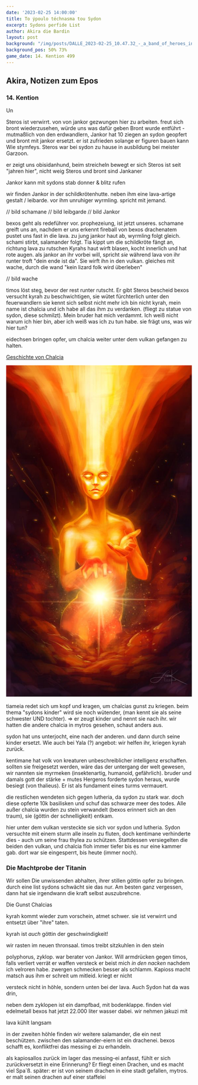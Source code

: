 ```yaml
---
date: '2023-02-25 14:00:00'
title: To ýpoulo téchnasma tou Sydon
excerpt: Sydons perfide List
author: Akira die Bardin
layout: post
background: "/img/posts/DALLE_2023-02-25_10.47.32_-_a_band_of_heroes_inside_a_volcano_crater_that_has_a_big_lava_lake_at_the_bottom_digital_art_high_quality_dramatic_lighting.png"
background_pos: 50% 73%
game_date: 14. Kention 499
---
```


<!-- <div class="rhyme">
  <blockquote>
    heiße quelle riecht nach ziege

  </blockquote>
</div> -->

## Akira, Notizen zum Epos

### 14. Kention

Un

Steros ist verwirrt. von von jankor gezwungen hier zu arbeiten. freut sich bront wiederzusehen, würde uns was dafür geben
Bront wurde entführt - mutmaßlich von den erdwandlern, Jankor hat 10 ziegen an sydon geopfert und bront mit jankor ersetzt. er ist zufrieden solange er figuren bauen kann
Wie stymfeys. Steros war bei sydon zu hause in ausbildung bei meister Garzoon. 

er zeigt uns obisidanhund, beim streicheln bewegt er sich
Steros ist seit "jahren hier", nicht weig
Steros und bront sind Jankaner





Jankor kann mit sydons stab donner & blitz rufen


wir finden Jankor in der schildkrötenhutte. neben ihm eine lava-artige gestalt / leibarde. vor ihm unruhiger wyrmling. spricht mit jemand.

// bild schamane
// bild leibgarde
// bild Jankor



bexos geht als redeführer vor. prophezeiung, ist jetzt unseres.
schamane greift uns an, nachdem er uns erkennt
fireball von bexos
drachenatem pustet uns fast in die lava. zu jung
jankor haut ab, wyrmling folgt gleich. schami stirbt, salamander folgt. Tia kippt um
die schildkröte fängt an, richtung lava zu rutschen
Kyrahs haut wirft blasen, kocht innerlich und hat rote augen. als jankor an ihr vorbei will, spricht _sie_ während lava von ihr runter troft "dein ende ist da". Sie wirft ihn in den vulkan. gleiches mit wache, durch die wand
"kein lizard folk wird überleben"

// bild wache

timos löst steg, bevor der rest runter rutscht. Er gibt Steros bescheid
bexos versucht kyrah zu beschwichtigen, sie wütet fürchterlich unter den feuerwandlern
  sie kennt sich selbst nicht mehr
  ich bin nicht kyrah, mein name ist chalcia und ich habe all das ihm zu verdanken. (fliegt zu statue von sydon, diese schmilzt). Mein bruder hat mich verdammt. Ich weiß nicht warum ich hier bin, aber ich weiß was ich zu tun habe.
  sie frägt uns, was wir hier tun?

eidechsen bringen opfer, um chalcia weiter unter dem vulkan gefangen zu halten.

[Geschichte von Chalcia](https://dndaux.de/Geschichte_von_Chalcia/)

![new kyrah](/img/posts/new_kyrah.jpg)

tiameia redet sich um kopf und kragen, um chalcias gunst zu kriegen. beim thema "sydons kinder" wird sie noch wütender, (man kennt sie als seine schwester UND tochter). => er zeugt kinder und nennt sie nach ihr. wir hatten die andere chalcia in mytros gesehen, schaut anders aus.

sydon hat uns unterjocht, eine nach der anderen. und dann durch seine kinder ersetzt.
  Wie auch bei Yala (?)
angebot: wir helfen ihr, kriegen kyrah zurück.

kentimane hat volk von kreaturen unbeschreiblicher intelligenz erschaffen. sollten sie freigesetzt werden, wäre das der untergang der welt gewesen, wir nannten sie myrmeken (insektenartig, humanoid, gefährlich).
bruder und damals gott der stärke + mutes Hergeros forderte sydon heraus, wurde besiegt (von thalieus).  Er ist als fundament eines turms vermauert.

die restlichen wendeten sich gegen lutheria, da sydon zu stark war. doch diese opferte 10k basilisken und schuf das schwarze meer des todes. Alle außer chalcia wurden zu stein verwandelt (bexos erinnert sich an den traum), sie (göttin der schnelligkeit) entkam.

hier unter dem vulkan versteckte sie sich vor sydon und lutheria. Sydon versuchte mit einem sturm alle inseln zu fluten, doch kentimane verhinderte dies - auch um seine frau thylea zu schützen.
Stattdessen versiegelten die beiden den vulkan, und chalcia floh immer tiefer bis es nur eine kammer gab. dort war sie eingesperrt, bis heute (immer noch).


<div class="infobox quest">
  <h3>Die Machtprobe der Titanin</h3>
  <p>Wir sollen Die unwissenden abhalten, ihrer stillen göttin opfer zu bringen. durch eine list sydons schwächt sie das nur. Am besten ganz vergessen, dann hat sie irgendwann die kraft selbst auszubrehcne.</p>
  <p class="reward">Die Gunst Chalcias</p>
</div>


kyrah kommt wieder zum vorschein, atmet schwer. sie ist verwirrt und entsetzt über "ihre" taten.

kyrah ist _auch_ göttin der geschwindigkeit!

wir rasten im neuen thronsaal. timos treibt sitzkuhlen in den stein

polyphorus, zyklop. war berater von Jankor. Will armdrücken gegen timos, falls verliert verrät er waffen versteck
er beist mich _in den nacken_ nachdem ich velroren habe. zwergen schmecken besser als schlamm. Kapioss macht matsch aus ihm
er schreit um mitleid. kriegt er nicht

versteck nicht in höhle, sondern unten bei der lava. Auch Sydon hat da was drin,

neben dem zyklopen ist ein dampfbad, mit bodenklappe. finden viel edelmetall
bexos hat jetzt 22.000 liter wasser dabei. wir nehmen jakuzi mit

lava kühlt langsam



in der zweiten höhle finden wir weitere salamander, die ein nest beschützen. zwischen den salamander-eiern ist ein drachenei. bexos schafft es, konfliktfrei das messing ei zu erhandeln.


als kapiosallos zurück im lager das messing-ei anfasst, fühlt er sich zurückversetzt in eine Erinnerung? Er fliegt einen Drachen, und es macht viel Spa´ß.
später: er ist von seinem drachen in eine stadt gefallen, mytros. er malt seinen drachen auf einer staffelei

<!-- level 8 -->



<!--
Kyrah geht es nicht gut. Sie verspürt starke abneigung gegen diese echsen. 
Die Amazonen sind mit der Halbinsel Aresia in Verbindung, 
der Minotaure Zakroth der Wahnsinnige will seine Volksgenossen in Mytros befreien.
pythor und ein grüner drache hängen zusammen, haben wir in telamok gehört
Narsus für viele aresianer ein spielzeug der königin.
-->
